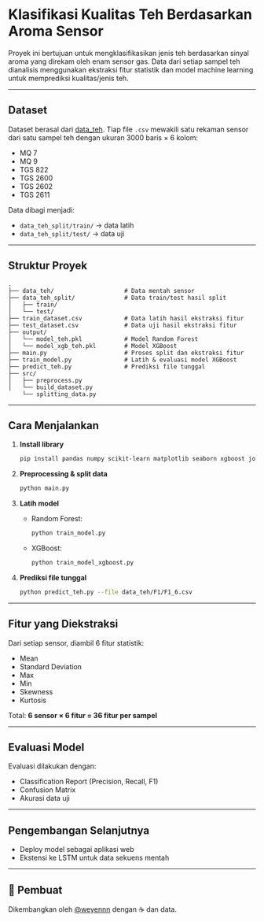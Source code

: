 
# Klasifikasi Kualitas Teh Berdasarkan Aroma Sensor

Proyek ini bertujuan untuk mengklasifikasikan jenis teh berdasarkan sinyal aroma yang direkam oleh enam sensor gas. Data dari setiap sampel teh dianalisis menggunakan ekstraksi fitur statistik dan model machine learning untuk memprediksi kualitas/jenis teh.

---

## Dataset

Dataset berasal dari [data_teh](https://github.com/wicaksonoleksono/data_teh). Tiap file `.csv` mewakili satu rekaman sensor dari satu sampel teh dengan ukuran 3000 baris × 6 kolom:

- MQ 7
- MQ 9
- TGS 822
- TGS 2600
- TGS 2602
- TGS 2611

Data dibagi menjadi:
- `data_teh_split/train/` → data latih
- `data_teh_split/test/` → data uji

---

## Struktur Proyek

```
.
├── data_teh/                    # Data mentah sensor
├── data_teh_split/              # Data train/test hasil split
│   ├── train/
│   └── test/
├── train_dataset.csv            # Data latih hasil ekstraksi fitur
├── test_dataset.csv             # Data uji hasil ekstraksi fitur
├── output/
│   └── model_teh.pkl            # Model Random Forest
│   └── model_xgb_teh.pkl        # Model XGBoost
├── main.py                      # Proses split dan ekstraksi fitur
├── train_model.py               # Latih & evaluasi model XGBoost
├── predict_teh.py               # Prediksi file tunggal
├── src/
│   ├── preprocess.py
│   └── build_dataset.py
    └── splitting_data.py
```

---

## Cara Menjalankan

1. **Install library**
   ```bash
   pip install pandas numpy scikit-learn matplotlib seaborn xgboost joblib
   ```

2. **Preprocessing & split data**
   ```bash
   python main.py
   ```

3. **Latih model**
   - Random Forest:
     ```bash
     python train_model.py
     ```
   - XGBoost:
     ```bash
     python train_model_xgboost.py
     ```

4. **Prediksi file tunggal**
   ```bash
   python predict_teh.py --file data_teh/F1/F1_6.csv
   ```

---

## Fitur yang Diekstraksi

Dari setiap sensor, diambil 6 fitur statistik:
- Mean
- Standard Deviation
- Max
- Min
- Skewness
- Kurtosis

Total: **6 sensor × 6 fitur = 36 fitur per sampel**

---

## Evaluasi Model

Evaluasi dilakukan dengan:
- Classification Report (Precision, Recall, F1)
- Confusion Matrix
- Akurasi data uji

---

## Pengembangan Selanjutnya

- Deploy model sebagai aplikasi web
- Ekstensi ke LSTM untuk data sekuens mentah

---

## 👤 Pembuat

Dikembangkan oleh [@weyennn](https://github.com/weyennn) dengan ☕ dan data.

